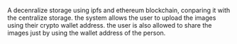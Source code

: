 A decenralize storage using ipfs and ethereum blockchain,
conparing it with the centralize storage.
the system allows the user to upload the images using their crypto wallet address.
the user is also allowed to share the images just by using the wallet address of the person.
